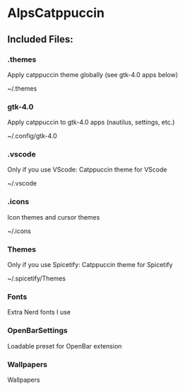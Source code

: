 # AlpsCatppuccin
## Included Files:
  ### .themes
  Apply catppuccin theme globally (see gtk-4.0 apps below)
  
  ~/.themes
  ### gtk-4.0
  Apply catppuccin to gtk-4.0 apps (nautilus, settings, etc.)
  
  ~/.config/gtk-4.0
  ### .vscode
  Only if you use VScode:
  Catppuccin theme for VScode
  
  ~/.vscode
  ### .icons
  Icon themes and cursor themes
  
  ~/.icons
  ### Themes
  Only if you use Spicetify:
  Catppuccin theme for Spicetify
  
  ~/.spicetify/Themes
  ### Fonts
  Extra Nerd fonts I use
  ### OpenBarSettings
  Loadable preset for OpenBar extension
  ### Wallpapers
  Wallpapers
